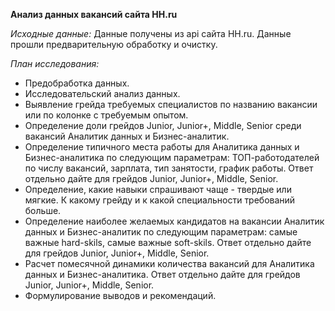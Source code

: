 **Анализ данных вакансий сайта HH.ru**

*Исходные данные:* Данные получены из api сайта HH.ru. Данные прошли предварительную обработку и очистку.

*План исследования:*

- Предобработка данных.
- Исследовательский анализ данных.
- Выявление грейда требуемых специалистов по названию вакансии или по колонке с требуемым опытом.
- Определение доли грейдов Junior, Junior+, Middle, Senior среди вакансий Аналитик данных и Бизнес-аналитик.
- Определение типичного места работы для Аналитика данных и Бизнес-аналитика по следующим параметрам: ТОП-работодателей по числу вакансий, зарплата, тип занятости, график работы. Ответ отдельно дайте для грейдов Junior, Junior+, Middle, Senior.
- Определение, какие навыки спрашивают чаще - твердые или мягкие. К какому грейду и к какой специальности требований больше.
- Определение наиболее желаемых кандидатов на вакансии Аналитик данных и Бизнес-аналитик по следующим параметрам: самые важные hard-skils, самые важные soft-skils. Ответ отдельно дайте для грейдов Junior, Junior+, Middle, Senior.
- Расчет помесячной динамики количества вакансий для Аналитика данных и Бизнес-аналитика. Ответ отдельно дайте для грейдов Junior, Junior+, Middle, Senior.
- Формулирование выводов и рекомендаций.
